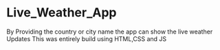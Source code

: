 # Live_Weather_App
By Providing the country or city name the app can show the live weather Updates
This was entirely build using HTML,CSS and JS
